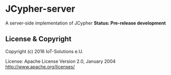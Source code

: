 # JCypher-server
A server-side implementation of JCypher
**Status: Pre-release development**

## License & Copyright

Copyright (c) 2016 IoT-Solutions e.U.

License:
								Apache License
                           Version 2.0, January 2004
                        http://www.apache.org/licenses/
